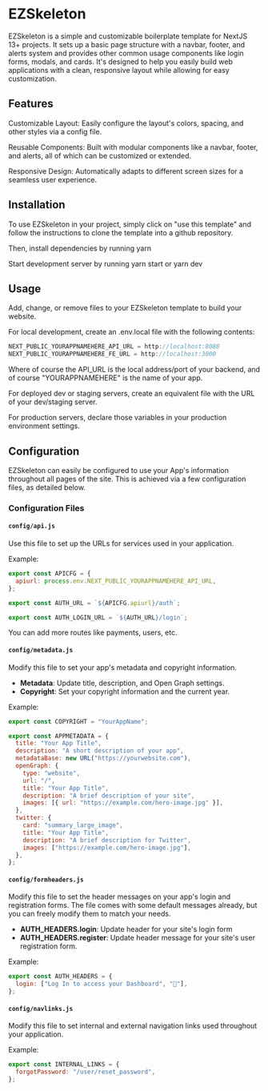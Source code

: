 # EZSkeleton

EZSkeleton is a simple and customizable boilerplate template for NextJS 13+ projects. It sets up a basic page structure with a navbar, footer, and alerts system and provides other common usage components like login forms, modals, and cards. It's designed to help you easily build web applications with a clean, responsive layout while allowing for easy customization.

## Features

Customizable Layout: Easily configure the layout's colors, spacing, and other styles via a config file.

Reusable Components: Built with modular components like a navbar, footer, and alerts, all of which can be customized or extended.

Responsive Design: Automatically adapts to different screen sizes for a seamless user experience.

## Installation

To use EZSkeleton in your project, simply click on "use this template" and follow the instructions to clone the template into a github repository.

Then, install dependencies by running yarn

Start development server by running yarn start or yarn dev

## Usage

Add, change, or remove files to your EZSkeleton template to build your website.

For local development, create an .env.local file with the following contents:

```ts
NEXT_PUBLIC_YOURAPPNAMEHERE_API_URL = http://localhost:8080
NEXT_PUBLIC_YOURAPPNAMEHERE_FE_URL = http://localhost:3000
```

Where of course the API_URL is the local address/port of your backend, and of course "YOURAPPNAMEHERE" is the name of your app.

For deployed dev or staging servers, create an equivalent file with the URL of your dev/staging server.

For production servers, declare those variables in your production environment settings.

## Configuration

EZSkeleton can easily be configured to use your App's information throughout all pages of the site.
This is achieved via a few configuration files, as detailed below.

### Configuration Files

#### `config/api.js`

Use this file to set up the URLs for services used in your application.

Example:

```js
export const APICFG = {
  apiurl: process.env.NEXT_PUBLIC_YOURAPPNAMEHERE_API_URL,
};

export const AUTH_URL = `${APICFG.apiurl}/auth`;

export const AUTH_LOGIN_URL = `${AUTH_URL}/login`;
```

You can add more routes like payments, users, etc.

#### `config/metadata.js`

Modify this file to set your app's metadata and copyright information.

- **Metadata**: Update title, description, and Open Graph settings.
- **Copyright**: Set your copyright information and the current year.

Example:

```js
export const COPYRIGHT = "YourAppName";

export const APPMETADATA = {
  title: "Your App Title",
  description: "A short description of your app",
  metadataBase: new URL("https://yourwebsite.com"),
  openGraph: {
    type: "website",
    url: "/",
    title: "Your App Title",
    description: "A brief description of your site",
    images: [{ url: "https://example.com/hero-image.jpg" }],
  },
  twitter: {
    card: "summary_large_image",
    title: "Your App Title",
    description: "A brief description for Twitter",
    images: ["https://example.com/hero-image.jpg"],
  },
};
```

#### `config/formheaders.js`

Modify this file to set the header messages on your app's login and registration forms.
The file comes with some default messages already, but you can freely modify them to match
your needs.

- **AUTH_HEADERS.login**: Update header for your site's login form
- **AUTH_HEADERS.register**: Update header message for your site's user registration form.

Example:

```js
export const AUTH_HEADERS = {
  login: ["Log In to access your Dashboard", "🌟"],
};
```

#### `config/navlinks.js`

Modify this file to set internal and external navigation links used throughout your application.

Example:

```js
export const INTERNAL_LINKS = {
  forgotPassword: "/user/reset_password",
};
```
